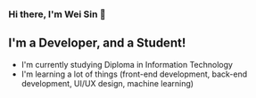 ### Hi there, I'm Wei Sin 👋

## I'm a Developer, and a Student!

- I'm currently studying Diploma in Information Technology
- I'm learning a lot of things (front-end development, back-end development, UI/UX design, machine learning)
